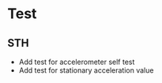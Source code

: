 # Test

## STH

- Add test for accelerometer self test
- Add test for stationary acceleration value
